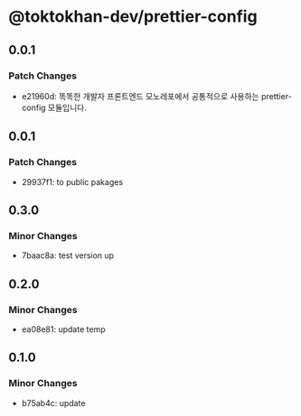 # @toktokhan-dev/prettier-config

## 0.0.1

### Patch Changes

- e21960d: 똑똑한 개발자 프론트엔드 모노레포에서 공통적으로 사용하는 prettier-config 모듈입니다.

## 0.0.1

### Patch Changes

- 29937f1: to public pakages

## 0.3.0

### Minor Changes

- 7baac8a: test version up

## 0.2.0

### Minor Changes

- ea08e81: update temp

## 0.1.0

### Minor Changes

- b75ab4c: update

